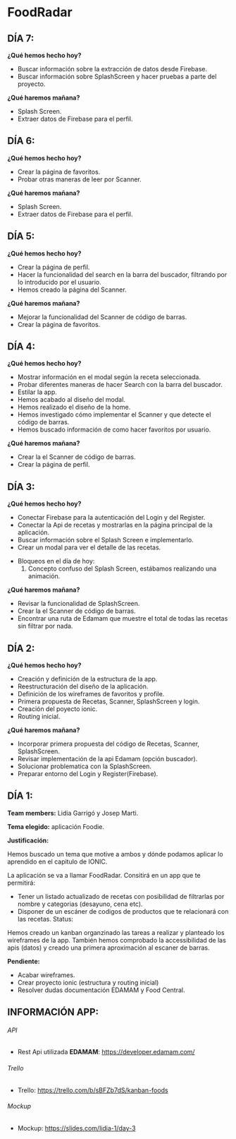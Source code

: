# FoodRadar

## DÍA 7:

**¿Qué hemos hecho hoy?**
* Buscar información sobre la extracción de datos desde Firebase. 
* Buscar información sobre SplashScreen y hacer pruebas a parte del proyecto.

**¿Qué haremos mañana?**
* Splash Screen.
* Extraer datos de Firebase para el perfil.

## DÍA 6:

**¿Qué hemos hecho hoy?**
* Crear la página de favoritos.
* Probar otras maneras de leer por Scanner.

**¿Qué haremos mañana?**
* Splash Screen.
* Extraer datos de Firebase para el perfil.


## DÍA 5:

**¿Qué hemos hecho hoy?**
* Crear la página de perfil.
* Hacer la funcionalidad del search en la barra del buscador, filtrando por lo introducido por el usuario.
* Hemos creado la página del Scanner. 

**¿Qué haremos mañana?**
* Mejorar la funcionalidad del Scanner de código de barras. 
* Crear la página de favoritos.

## DÍA 4:

**¿Qué hemos hecho hoy?**
* Mostrar información en el modal según la receta seleccionada.
* Probar diferentes maneras de hacer Search con la barra del buscador. 
* Estilar la app. 
* Hemos acabado al diseño del modal.
* Hemos realizado el diseño de la home. 
* Hemos investigado cómo implementar el Scanner y que detecte el código de barras. 
* Hemos buscado información de como hacer favoritos por usuario.

**¿Qué haremos mañana?**
* Crear la el Scanner de código de barras. 
* Crear la página de perfil.

## DÍA 3:

**¿Qué hemos hecho hoy?**
* Conectar Firebase para la autenticación del Login y del Register.
* Conectar la Api de recetas y mostrarlas en la página principal de la aplicación.
* Buscar información sobre el Splash Screen e implementarlo. 
* Crear un modal para ver el detalle de las recetas.
- Bloqueos en el día de hoy:
    1. Concepto confuso del Splash Screen, estábamos realizando una animación.

**¿Qué haremos mañana?**
* Revisar la funcionalidad de SplashScreen.
* Crear la el Scanner de código de barras. 
* Encontrar una ruta de Edamam que muestre el total de todas las recetas sin filtrar por nada.

## DÍA 2:

**¿Qué hemos hecho hoy?**
* Creación y definición de la estructura de la app.
* Reestructuración del diseño de la aplicación.
* Definición de los wireframes de favoritos y profile.
* Primera propuesta de Recetas, Scanner, SplashScreen y login.
* Creación del poyecto ionic.
* Routing inicial.

**¿Qué haremos mañana?**
* Incorporar primera propuesta del código de Recetas, Scanner, SplashScreen.
* Revisar implementación de la api Edamam (opción buscador).
* Solucionar problematica con la SplashScreen.
* Preparar entorno del Login y Register(Firebase).

## DÍA 1:

**Team members:** Lidia Garrigó y Josep Marti.

**Tema elegido:** aplicación Foodie.

**Justificación:**

Hemos buscado un tema que motive a ambos y dónde podamos aplicar lo aprendido en el capitulo de IONIC.

La aplicación se va a llamar FoodRadar. Consitirá en un app que te permitirá:

* Tener un listado actualizado de recetas con posibilidad de filtrarlas por nombre y categorias (desayuno, cena etc).
* Disponer de un escáner de codigos de productos que te relacionará con las recetas.
Status:

Hemos creado un kanban organzinado las tareas a realizar y planteado los wireframes de la app. También hemos comprobado la accessibilidad de las apis (datos) y creado una primera aproximación al escaner de barras.

**Pendiente:**

* Acabar wireframes.
* Crear proyecto ionic (estructura y routing inicial)
* Resolver dudas documentación EDAMAM y Food Central.

## INFORMACIÓN APP:

###### API
* Rest Api utilizada **EDAMAM**: https://developer.edamam.com/

###### Trello
* Trello: https://trello.com/b/sBFZb7dS/kanban-foods

###### Mockup
* Mockup: https://slides.com/lidia-1/day-3